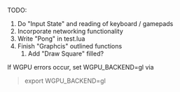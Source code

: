 TODO:
1. Do "Input State" and reading of keyboard / gamepads
1. Incorporate networking functionality
1. Write "Pong" in test.lua
1. Finish "Graphcis" outlined functions
    1. Add "Draw Square" filled?

If WGPU errors occur, set WGPU_BACKEND=gl via

> export WGPU_BACKEND=gl